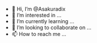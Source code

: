 - 👋 Hi, I’m @Asakuradix
- 👀 I’m interested in ...
- 🌱 I’m currently learning ...
- 💞️ I’m looking to collaborate on ...
- 📫 How to reach me ...

<!---
Asakuradix/Asakuradix is a ✨ special ✨ repository because its `README.md` (this file) appears on your GitHub profile.
You can click the Preview link to take a look at your changes.
--->
